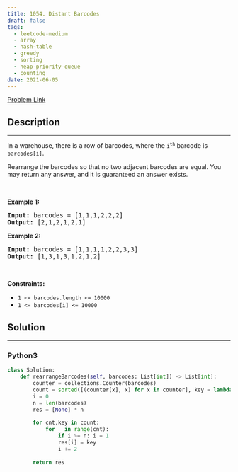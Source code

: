 ```yaml
---
title: 1054. Distant Barcodes
draft: false
tags: 
  - leetcode-medium
  - array
  - hash-table
  - greedy
  - sorting
  - heap-priority-queue
  - counting
date: 2021-06-05
---
```


[Problem Link](https://leetcode.com/problems/distant-barcodes/)

## Description

---
<p>In a warehouse, there is a row of barcodes, where the <code>i<sup>th</sup></code> barcode is <code>barcodes[i]</code>.</p>

<p>Rearrange the barcodes so that no two adjacent barcodes are equal. You may return any answer, and it is guaranteed an answer exists.</p>

<p>&nbsp;</p>
<p><strong class="example">Example 1:</strong></p>
<pre><strong>Input:</strong> barcodes = [1,1,1,2,2,2]
<strong>Output:</strong> [2,1,2,1,2,1]
</pre><p><strong class="example">Example 2:</strong></p>
<pre><strong>Input:</strong> barcodes = [1,1,1,1,2,2,3,3]
<strong>Output:</strong> [1,3,1,3,1,2,1,2]
</pre>
<p>&nbsp;</p>
<p><strong>Constraints:</strong></p>

<ul>
	<li><code>1 &lt;= barcodes.length &lt;= 10000</code></li>
	<li><code>1 &lt;= barcodes[i] &lt;= 10000</code></li>
</ul>


## Solution

---
### Python3
``` py title='distant-barcodes'
class Solution:
    def rearrangeBarcodes(self, barcodes: List[int]) -> List[int]:
        counter = collections.Counter(barcodes)
        count = sorted([(counter[x], x) for x in counter], key = lambda x : -x[0])
        i = 0
        n = len(barcodes)
        res = [None] * n
        
        for cnt,key in count:
            for _ in range(cnt):
                if i >= n: i = 1
                res[i] = key
                i += 2
        
        return res
        
```

